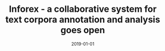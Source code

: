 ---
# Documentation: https://wowchemy.com/docs/managing-content/

title: Inforex - a collaborative system for text corpora annotation and analysis goes
  open
subtitle: ''
summary: ''
authors:
- Michał M. Marcińczuk
- Marcin Ł. Oleksy
tags: []
categories: []
date: '2019-01-01'
lastmod: 2022-10-07T05:08:12Z
featured: false
draft: false

# Featured image
# To use, add an image named `featured.jpg/png` to your page's folder.
# Focal points: Smart, Center, TopLeft, Top, TopRight, Left, Right, BottomLeft, Bottom, BottomRight.
image:
  caption: ''
  focal_point: ''
  preview_only: false

# Projects (optional).
#   Associate this post with one or more of your projects.
#   Simply enter your project's folder or file name without extension.
#   E.g. `projects = ["internal-project"]` references `content/project/deep-learning/index.md`.
#   Otherwise, set `projects = []`.
projects: []
publishDate: '2022-10-07T05:08:11.850283Z'
publication_types:
- '1'
abstract: ''
publication: '*International Conference Recent Advances in Natural Language Processing
  RANLP 2019 : Natural Language Processingin a Deep Learning World, Varna, Bulgaria,
  2-4 September, 2019 : proceedings*'
doi: 10.26615/978-954-452-056-4_083
links:
- name: URL
  url: https://www.aclweb.org/anthology/R19-1083
---